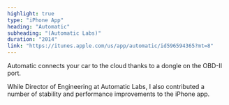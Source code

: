 ```yaml
---
highlight: true
type: "iPhone App"
heading: "Automatic"
subheading: "(Automatic Labs)"
duration: "2014"
link: "https://itunes.apple.com/us/app/automatic/id596594365?mt=8"
---
```


Automatic connects your car to the cloud thanks to a dongle on the OBD-II port.

While Director of Engineering at Automatic Labs, I also contributed a number of stability and performance improvements to the iPhone app.
